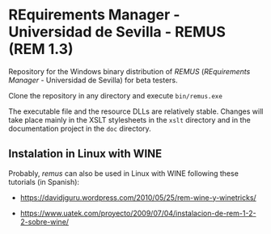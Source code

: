 # REquirements Manager - Universidad de Sevilla - REMUS (REM 1.3)

Repository for the Windows binary distribution of _REMUS_ (_REquirements Manager_ - Universidad de Sevilla) for beta testers.

Clone the repository in any directory and execute <code>bin/remus.exe</code> 

The executable file and the resource DLLs are relatively stable. Changes will take place mainly in the XSLT stylesheets in the <code>xslt</code> directory and in the documentation project in the <code>doc</code> directory.

## Instalation in Linux with WINE

Probably, _remus_ can also be used in Linux with WINE following these tutorials (in Spanish):

- https://davidjguru.wordpress.com/2010/05/25/rem-wine-y-winetricks/

- https://www.uatek.com/proyecto/2009/07/04/instalacion-de-rem-1-2-2-sobre-wine/

